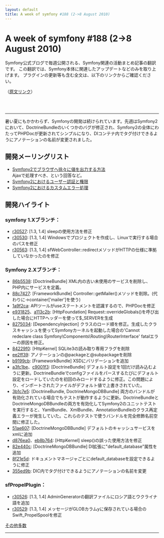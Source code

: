 ```yaml
---
layout: default
title: A week of symfony #188 (2->8 August 2010)
---
```


A week of symfony #188 (2->8 August 2010)
=========================================

Symfony公式ブログで毎週公開される、Symfony関連の活動まとめ記事の翻訳です。
この翻訳では、Symfony本体に関連したアップデートなどのみを取り上げます。
プラグインの更新等も含む全文は、以下のリンクからご確認ください。

（[原文リンク](http://www.symfony-project.org/blog/2010/08/08/a-week-of-symfony-188-2-8-august-2010)）

<br />
<br />
<hr />

暑い夏にもかかわらず、Symfonyの開発は続けられています。先週はSymfony2において、DoctrineBundleのいくつかのバグが修正され、Symfony2の全体にわたってPHPDocが更新されてシンプルになり、DIコンテナ内でタグ付けできるようにアノテーションの名前が変更されました。


開発メーリングリスト
--------------------

- [Symfony2でブラウザへ徐々に値を出力する方法](http://groups.google.com/group/symfony-devs/browse_thread/thread/105e3295b4ed325d)<br />
  Ajaxで処理すべき、という回答など。
- [Symfony2におけるユーザー認証と権限](http://groups.google.com/group/symfony-devs/browse_thread/thread/4504d3f318f32fcc)<br />
- [Symfony2におけるカスタムエラー処理](http://groups.google.com/group/symfony-devs/browse_thread/thread/b0ca4ce41e6ade7f)<br />

開発ハイライト
--------------

### symfony 1.Xブランチ：

- [r30527](http://trac.symfony-project.org/changeset/30527): [1.3, 1.4] sleepの使用方法を修正
- [r30530](http://trac.symfony-project.org/changeset/30530): [1.3, 1.4] Windowsでプロジェクトを作成し、Linuxで実行する場合のパスを修正
- [r30563](http://trac.symfony-project.org/changeset/30563): [1.3, 1.4] sfWebController::redirectメソッドがHTTPの仕様に準拠していなかったのを修正


### Symfony 2.Xブランチ：

- [86b5538](http://github.com/symfony/symfony/commit/86b5538f010e744d443bcec320eea24e4b5b7096): [DoctrineBundle] XML内の古い未使用のサービスを削除し、PHP内にサービスを定義。
- [88c7427](http://github.com/symfony/symfony/commit/88c742731d3bd3e0fffdc4d1e81fbc53e588043f): [FrameworkBundle] Controller::getMailer()メソッドを削除。(代わりに->container['mailer']を使う)
- [1a9f2ca](http://github.com/symfony/symfony/commit/1a9f2ca755ecdc8f069e586c6e9bd0c4df59415e): APIツールがuseステートメントを認識するので、PHPDocを修正
- [e931825](http://github.com/symfony/symfony/commit/e931825b476d644645ad866602659df20eccf599)、[a113c2b](http://github.com/symfony/symfony/commit/a113c2b3ad8c5fc2a4276e29ea8dba3057f14984): [HttpFoundation] Request::overrideGlobals()を呼び出した場合にHTTPヘッダーを使って$_SERVERを生成
- [8275034](http://github.com/symfony/symfony/commit/8275034f5f6a80fa5415183a723ffa4c00febcd5): [DependencyInjection] クラスのロード順を修正。生成したクラスキャッシュを使ってSymfonyカーネルを起動した場合の'Cannot redeclare class Symfony\Components\Routing\RouterInterface' fatalエラーの原因を修正。
- [84229f0](http://github.com/symfony/symfony/commit/84229f038af88f4cb65bfc22d02fd1f54d77cb1b): [HttpKernel] SQLite3の読み取り専用フラグを削除
- [ee2ff39](http://github.com/symfony/symfony/commit/ee2ff39eaf228b029f8a308a4bb1b3f9383ef2ee): アノテーションの@packageと@subpackageを削除
- [b9199cb](http://github.com/symfony/symfony/commit/b9199cb21c7320bc428e0e32fc660bfc7bd9ba72): [FrameworkBundle] XSDにバリデーションを追加
- [a3fc1be](http://github.com/symfony/symfony/commit/a3fc1be13fa1bded13e33fa5eec12c857deea16c)、[c9001f3](http://github.com/symfony/symfony/commit/c9001f37fcea7c2fb461ed6d3928439fb2e98c67): [DoctrineBundle] デフォルト設定を1回だけ読み込むように更新。DoctrineBundleでconfigファイルをパースするたびにデフォルト設定をロードしていたのを初回のみロードするように修正。この問題により、インポートされたファイルがデフォルト値で上書きされていた。
- [3b1c7e5](http://github.com/symfony/symfony/commit/3b1c7e59f628d998ceab13ce3c024ce053109322): [DoctrineBundle, DoctrineMongoDBBundle] 両方のバンドルが有効化されている場合でもテストが動作するように更新。DoctrineBundleとDoctrineMongoDBBundleの両方を有効化してSymfony2のユニットテストを実行すると、YamlBundle、XmlBundle、AnnotationBundleのクラス再定義エラーが発生していた。これらのテストで使うバンドルを完全修飾名前空間に修正した。
- [51ae607](http://github.com/symfony/symfony/commit/51ae607aeb174eaf90e3a39cbc90007c8850b755): [DoctrineMongoDBBundle] デフォルトのキャッシュサービスをxmlに追加
- [d876ea0](http://github.com/symfony/symfony/commit/d876ea07664e32370889b65c5a8c88f971db7a05)、[eb8b764](http://github.com/symfony/symfony/commit/eb8b7645d4b32f8fad95bdc046ddc7740c770ea3): [HttpKernel] sleep()の誤った使用方法を修正
- [82e440c](http://github.com/symfony/symfony/commit/82e440c1811b0ac23d6e404a67f8206ec5d4b8df): [DoctrineMongoDBBundle] DI拡張に"default_database"属性を追加
- [8f21e5d](http://github.com/symfony/symfony/commit/8f21e5d918eb3e1fd3b3a18cb4f50340e52a9692): ドキュメントマネージャごとにdefault_databaseを設定できるように修正
- [355ed9b](http://github.com/symfony/symfony/commit/355ed9b5f9a24f34e0b84f25f5a51a7c71581065): DIC内でタグ付けできるようにアノテーションの名前を変更


### sfPropelPlugin：

- [r30526](http://trac.symfony-project.org/changeset/30526): [1.3, 1.4] AdminGeneratorの翻訳ファイルにロシア語とウクライナ語を追加
- [r30529](http://trac.symfony-project.org/changeset/30529): [1.3, 1.4] メッセージがGLOBカラムyに保存されている場合のSwift_PropelSpoolを修正


[その他多数](http://trac.symfony-project.com/trac/timeline?from=08%2F08%2F2010&daysback=6&milestone=on&ticket=on&changeset=on&update=Update)

<hr />
<br />

